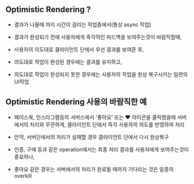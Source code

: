 ## Optimistic Rendering ?

- 결과가 나올때 까지 시간이 걸리는 작업중에서(통상 async 작업)

- 결과가 완성되기 전에 사용자에게 즉각적인 피드백을 보여주는것이 바람직할때,

- 사용자의 의도대로 클라이언트 단에서 우선 결과를 보여준 후,

- 의도대로 작업이 완성된 경우에는 결과를 유지하고,

- 의도대로 작업이 완성되지 못한 경우에는 사용자의 작업을 원상 복구시키는 일련의 UI작업

## Optimistic Rendering 사용의 바람직한 예

- 페이스북, 인스타그램등의 서버스에서 '좋아요' 또는 ♥︎ 아이콘을 클릭했을때 서버에서의 처리와 무관하게, 클라이언트 단에서 즉각 사용자의 의도를 반영하여 처리

- 만약, 서버단에서의 처리가 실패할 경우 클라이언트 단에서 다시 원상복구

- 인증, 구매 등과 같은 operation에서는 최종 처리 결과를 사용자에게 보여주는것이 중요하나,

- 좋아요 같은 경우는 서버에서의 처리가 완료될 때까지 기다리는 것은 일종의 overkill
